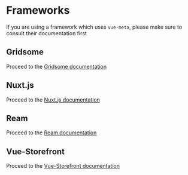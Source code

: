 # Frameworks

If you are using a framework which uses `vue-meta`, please make sure to consult their documentation first

## Gridsome

Proceed to the [Gridsome documentation](https://gridsome.org/docs)

## Nuxt.js

Proceed to the [Nuxt.js documentation](https://nuxtjs.org/api)

## Ream

Proceed to the [Ream documentation](https://ream.js.org/)

## Vue-Storefront

Proceed to the [Vue-Storefront documentation](https://docs.vuestorefront.io/)
